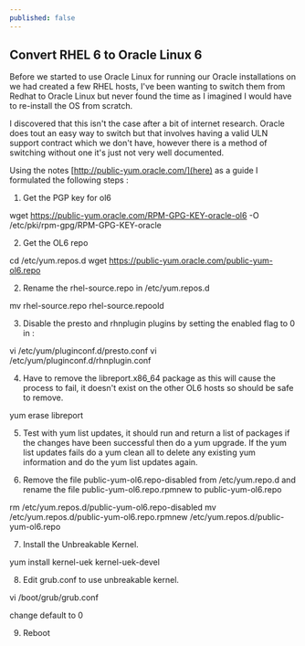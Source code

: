 ```yaml
---
published: false
---
```


## Convert RHEL 6 to Oracle Linux 6

Before we started to use Oracle Linux for running our Oracle installations on we had created a few RHEL hosts, I've been wanting to switch them from Redhat to Oracle Linux but never found the time as I imagined I would have to re-install the OS from scratch.

I discovered that this isn't the case after a bit of internet research. Oracle does tout an easy way to switch but that involves having a valid ULN support contract which we don't have, however there is a method of switching without one it's just not very well documented.

Using the notes [http://public-yum.oracle.com/](here) as a guide I formulated the following steps :

1. Get the PGP key for ol6

 wget https://public-yum.oracle.com/RPM-GPG-KEY-oracle-ol6 -O /etc/pki/rpm-gpg/RPM-GPG-KEY-oracle

2. Get the OL6 repo

 cd /etc/yum.repos.d
 wget https://public-yum.oracle.com/public-yum-ol6.repo

2. Rename the rhel-source.repo in /etc/yum.repos.d

 mv rhel-source.repo rhel-source.repoold

3. Disable the presto and rhnplugin plugins by setting the enabled flag to 0 in :

 vi /etc/yum/pluginconf.d/presto.conf
 vi /etc/yum/pluginconf.d/rhnplugin.conf

4. Have to remove the libreport.x86_64 package as this will cause the process to fail, it doesn't exist on the other  OL6 hosts so should be safe to remove.

 yum erase libreport

5. Test with yum list updates, it should run and return a list of packages if the changes have been successful then do a yum upgrade. If the yum list updates fails do a yum clean all to delete any existing yum information and do the yum list updates again.

6. Remove the file public-yum-ol6.repo-disabled from /etc/yum.repo.d and rename the file public-yum-ol6.repo.rpmnew to public-yum-ol6.repo

 rm /etc/yum.repos.d/public-yum-ol6.repo-disabled
 mv /etc/yum.repos.d/public-yum-ol6.repo.rpmnew /etc/yum.repos.d/public-yum-ol6.repo

7. Install the Unbreakable Kernel.

 yum install kernel-uek kernel-uek-devel

8. Edit grub.conf to use unbreakable kernel.

 vi /boot/grub/grub.conf

change default to 0

9. Reboot
